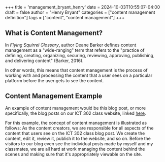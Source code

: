 +++
title = 'management_bryant_henry'
date = 2024-10-03T10:55:07-04:00
draft = false
author = "Henry Bryant"
categories = ["content management definition"]
tags = ["content", "content management"]
+++
## What is Content Management? 

In *Flying Squirrel Glossary*, author Deane Barker defines content management as a "wide-ranging" term that refers to the "practice of defining, creating, organizing, securing, reviewing, approving, publishing, and delivering content" (Barker, 2016). 

In other words, this means that content management is the process of working with and processing the content that a user sees on a particular platform before the user gets to see the content. 
## Content Management Example

An example of content management would be this blog post, or more specifically, the blog posts on our ICT 302 class website, linked [here](https://ict302fall24.netlify.app/). 

For this example, the concept of content management is illustrated as follows: As the content creators, we are responsible for all aspects of the content that users see on the ICT 302 class blog post. We create the content, edit it, review it, publish it to the website, and so on. Before the visitors to our blog even see the individual posts made by myself and my classmates, we are all hard at work managing the content behind the scenes and making sure that it's appropriately viewable on the site. 